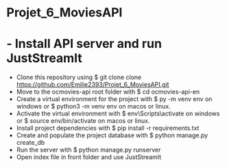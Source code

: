 # Projet_6_MoviesAPI

# - Install API server and run JustStreamIt
- Clone this repository using $ git clone clone https://github.com/Emilie2393/Projet_6_MoviesAPI.git
- Move to the ocmovies-api root folder with $ cd ocmovies-api-en
- Create a virtual environment for the project with $ py -m venv env on windows or $ python3 -m venv env on macos or linux.
- Activate the virtual environment with $ env\Scripts\activate on windows or $ source env/bin/activate on macos or linux.
- Install project dependencies with $ pip install -r requirements.txt
- Create and populate the project database with $ python manage.py create_db
- Run the server with $ python manage.py runserver
- Open index file in front folder and use JustStreamIt


